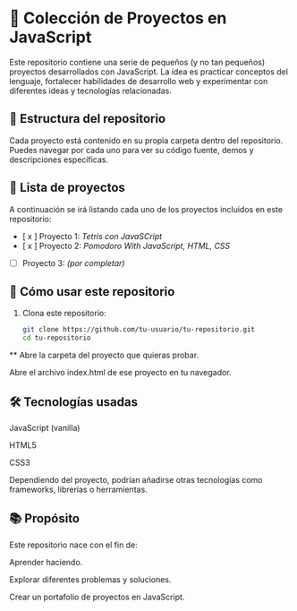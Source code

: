 # 🧠 Colección de Proyectos en JavaScript

Este repositorio contiene una serie de pequeños (y no tan pequeños) proyectos desarrollados con JavaScript. La idea es practicar conceptos del lenguaje, fortalecer habilidades de desarrollo web y experimentar con diferentes ideas y tecnologías relacionadas.

## 📁 Estructura del repositorio

Cada proyecto está contenido en su propia carpeta dentro del repositorio. Puedes navegar por cada uno para ver su código fuente, demos y descripciones específicas.

## 📌 Lista de proyectos

A continuación se irá listando cada uno de los proyectos incluidos en este repositorio:

- [ x ] Proyecto 1: _Tetris con JavaSCript_
- [ x ] Proyecto 2: _Pomodoro With JavaScript, HTML, CSS_
- [ ] Proyecto 3: _(por completar)_

## 🚀 Cómo usar este repositorio

1. Clona este repositorio:

   ```bash
   git clone https://github.com/tu-usuario/tu-repositorio.git
   cd tu-repositorio
   ```

\*\* Abre la carpeta del proyecto que quieras probar.

Abre el archivo index.html de ese proyecto en tu navegador.

## 🛠 Tecnologías usadas

JavaScript (vanilla)

HTML5

CSS3

Dependiendo del proyecto, podrían añadirse otras tecnologías como frameworks, librerías o herramientas.

## 📚 Propósito

Este repositorio nace con el fin de:

Aprender haciendo.

Explorar diferentes problemas y soluciones.

Crear un portafolio de proyectos en JavaScript.
